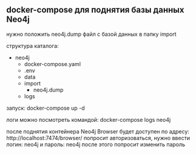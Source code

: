 <h2>docker-compose для поднятия базы данных Neo4j</h2>

нужно положить neo4j.dump файл с базой данных в папку import

структура каталога:

- neo4j
    - docker-compose.yaml
    - .env
    - data
    - import
        - neo4j.dump
    - logs

запуск:
docker-compose up -d

логи можно посмотреть командой:
docker-compose logs neo4j

после поднятия контейнера Neo4j Browser будет доступен по адресу: http://localhost:7474/browser/
попросит авторизоваться, нужно ввести логин: neo4j и пароль: neo4j
после этого попросит изменить пароль